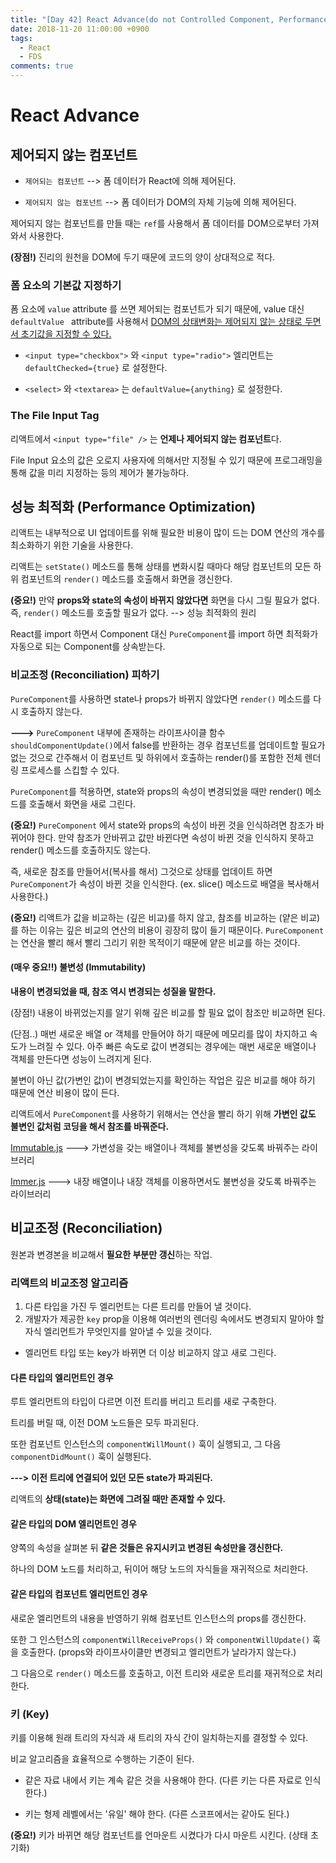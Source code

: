 ```yaml
---
title: "[Day 42] React Advance(do not Controlled Component, Performance Optimization, Immutability, Reconciliation)"
date: 2018-11-20 11:00:00 +0900
tags:
  - React
  - FDS
comments: true
---
```


# React Advance

## 제어되지 않는 컴포넌트

- `제어되는 컴포넌트` --> 폼 데이터가 React에 의해 제어된다.

- `제어되지 않는 컴포넌트` --> 폼 데이터가 DOM의 자체 기능에 의해 제어된다.

제어되지 않는 컴포넌트를 만들 때는 `ref`를 사용해서 폼 데이터를 DOM으로부터 가져와서 사용한다.

**(장점!)** 진리의 원천을 DOM에 두기 때문에 코드의 양이 상대적으로 적다.

### 폼 요소의 기본값 지정하기

폼 요소에 `value` attribute 를 쓰면 제어되는 컴포넌트가 되기 때문에, value 대신 `defaultValue ` attribute를 사용해서 <u>DOM의 상태변화는 제어되지 않는 상태로 두면서 초기값을 지정할 수 있다.</u>

- `<input type="checkbox">` 와 `<input type="radio">` 엘리먼트는 `defaultChecked={true}` 로 설정한다.

- `<select>` 와 `<textarea>` 는 `defaultValue={anything}` 로 설정한다.



### The File Input Tag

리액트에서 `<input type="file" />` 는 **언제나 제어되지 않는 컴포넌트**다.

File Input 요소의 값은 오로지 사용자에 의해서만 지정될 수 있기 때문에 프로그래밍을 통해 값을 미리 지정하는 등의 제어가 불가능하다.



## 성능 최적화 (Performance Optimization)

리액트는 내부적으로 UI 업데이트를 위해 필요한 비용이 많이 드는 DOM 연산의 개수를 최소화하기 위한 기술을 사용한다.

리액트는 `setState()` 메소드를 통해 상태를 변화시킬 때마다 해당 컴포넌트의 모든 하위 컴포넌트의 `render()` 메소드를 호출해서 화면을 갱신한다.

**(중요!)** 만약 **props와 state의 속성이 바뀌지 않았다면** 화면을 다시 그릴 필요가 없다. 즉, `render()` 메소드를 호출할 필요가 없다. --> 성능 최적화의 원리

React를 import 하면서 Component 대신 `PureComponent`를 import 하면 최적화가 자동으로 되는 Component를 상속받는다.



### 비교조정 (Reconciliation) 피하기

`PureComponent`를 사용하면 state나 props가 바뀌지 않았다면 `render()` 메소드를 다시 호출하지 않는다. 

**--->** `PureComponent` 내부에 존재하는 라이프사이클 함수 `shouldComponentUpdate()`에서 false를 반환하는 경우 컴포넌트를 업데이트할 필요가 없는 것으로 간주해서 이 컴포넌트 및 하위에서 호출하는 render()를 포함한 전체 렌더링 프로세스를 스킵할 수 있다.

`PureComponent`를 적용하면, state와 props의 속성이 변경되었을 때만 render() 메소드를 호출해서 화면을 새로 그린다.

**(중요!)** `PureComponent` 에서 state와 props의 속성이 바뀐 것을 인식하려면 참조가 바뀌어야 한다. 만약 참조가 안바뀌고 값만 바뀐다면 속성이 바뀐 것을 인식하지 못하고 render() 메소드를 호출하지도 않는다.

즉, 새로운 참조를 만들어서(복사를 해서) 그것으로 상태를 업데이트 하면 `PureComponent`가 속성이 바뀐 것을 인식한다. (ex. slice() 메소드로 배열을 복사해서 사용한다.)

**(중요!)** 리액트가 값을 비교하는 (깊은 비교)를 하지 않고, 참조를 비교하는 (얕은 비교)를 하는 이유는 깊은 비교의 연산의 비용이 굉장히 많이 들기 때문이다. `PureComponent`는 연산을 빨리 해서 빨리 그리기 위한 목적이기 때문에 얕은 비교를 하는 것이다.



#### (매우 중요!!) 불변성 (Immutability)

**내용이 변경되었을 때, 참조 역시 변경되는 성질을 말한다.**

(장점!) 내용이 바뀌었는지를 알기 위해 깊은 비교를 할 필요 없이 참조만 비교하면 된다.

(단점..) 매번 새로운 배열 or 객체를 만들어야 하기 때문에 메모리를 많이 차지하고 속도가 느려질 수 있다. 아주 빠른 속도로 값이 변경되는 경우에는 매번 새로운 배열이나 객체를 만든다면 성능이 느려지게 된다.

불변이 아닌 값(가변인 값)이 변경되었는지를 확인하는 작업은 깊은 비교를 해야 하기 때문에 연산 비용이 많이 든다.

리액트에서 `PureComponent`를 사용하기 위해서는 연산을 빨리 하기 위해 **가변인 값도 불변인 값처럼 코딩을 해서 참조를 바꿔준다.**

[Immutable.js](https://facebook.github.io/immutable-js/) ---> 가변성을 갖는 배열이나 객체를 불변성을 갖도록 바꿔주는 라이브러리

[Immer.js]() ---> 내장 배열이나 내장 객체를 이용하면서도 불변성을 갖도록 바꿔주는 라이브러리



## 비교조정 (Reconciliation)

원본과 변경본을 비교해서 **필요한 부분만 갱신**하는 작업.

### 리액트의 비교조정 알고리즘

1. 다른 타입을 가진 두 엘리먼트는 다른 트리를 만들어 낼 것이다.
2. 개발자가 제공한 `key` prop을 이용해 여러번의 렌더링 속에서도 변경되지 말아야 할 자식 엘리먼트가 무엇인지를 알아낼 수 있을 것이다.

- 엘리먼트 타입 또는 key가 바뀌면 더 이상 비교하지 않고 새로 그린다.



#### 다른 타입의 엘리먼트인 경우

루트 엘리먼트의 타입이 다르면 이전 트리를 버리고 트리를 새로 구축한다.

트리를 버릴 때, 이전 DOM 노드들은 모두 파괴된다.

또한 컴포넌트 인스턴스의 `componentWillMount()` 훅이 실행되고, 그 다음 `componentDidMount()` 훅이 실행된다.

**--->** **이전 트리에 연결되어 있던 모든 state가 파괴된다.**

리액트의 **상태(state)는 화면에 그려질 때만 존재할 수 있다.**

#### 같은 타입의 DOM 엘리먼트인 경우

양쪽의 속성을 살펴본 뒤 **같은 것들은 유지시키고 변경된 속성만을 갱신한다.**

하나의 DOM 노드를 처리하고, 뒤이어 해당 노드의 자식들을 재귀적으로 처리한다.

#### 같은 타입의 컴포넌트 엘리먼트인 경우

새로운 엘리먼트의 내용을 반영하기 위해 컴포넌트 인스턴스의 props를 갱신한다.

또한 그 인스턴스의 `componentWillReceiveProps()` 와 `componentWillUpdate()` 훅을 호출한다. (props와 라이프사이클만 변경되고 엘리먼트가 날라가지 않는다.)

그 다음으로 `render()` 메소드를 호출하고, 이전 트리와 새로운 트리를 재귀적으로 처리한다.



### 키 (Key)

키를 이용해 원래 트리의 자식과 새 트리의 자식 간이 일치하는지를 결정할 수 있다.

비교 알고리즘을 효율적으로 수행하는 기준이 된다.

- 같은 자료 내에서 키는 계속 같은 것을 사용해야 한다. (다른 키는 다른 자료로 인식한다.) 

- 키는 형제 레벨에서는 '유일' 해야 한다. (다른 스코프에서는 같아도 된다.)

**(중요!)** 키가 바뀌면 해당 컴포넌트를 언마운트 시켰다가 다시 마운트 시킨다. (상태 초기화)